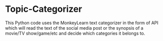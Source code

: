 # Topic-Categorizer
This Python code uses the MonkeyLearn text categorizer in the form of API which will read the text of the social media post or the synopsis of a movie/TV show/game/etc and decide which categories it belongs to.
